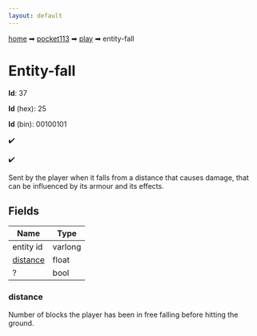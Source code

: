 ```yaml
---
layout: default
---
```


[home](/) ➡ [pocket113](/protocol/pocket113) ➡ [play](/protocol/pocket113/play) ➡ entity-fall

# Entity-fall

**Id**: 37

**Id** (hex): 25

**Id** (bin): 00100101

✔️

✔️

Sent by the player when it falls from a distance that causes damage, that can be influenced by its armour and its effects.

## Fields

Name | Type
---|---
entity id | varlong
[distance](#distance) | float
? | bool

### distance

Number of blocks the player has been in free falling before hitting the ground.

